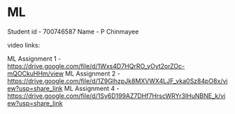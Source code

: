 # ML
Student id - 700746587
Name - P Chinmayee

video links:

ML Assignment 1 - https://drive.google.com/file/d/1Wxs4D7HQrRO_yOyt2orZOc-mQOCkuHHm/view 
ML Assignment 2 - https://drive.google.com/file/d/1Z9GlhzpJk8MXVWX4LJF_vka0Sz84pO8x/view?usp=share_link
ML Assignment 4 - https://drive.google.com/file/d/1Sy6D199AZ7DHf7HrscWRYr3IHuNBNE_k/view?usp=share_link
